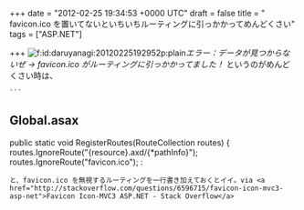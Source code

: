 
+++
date = "2012-02-25 19:34:53 +0000 UTC"
draft = false
title = " favicon.ico を置いてないといちいちルーティングに引っかかってめんどくさい"
tags = ["ASP.NET"]

+++
<img src="http://cdn-ak.f.st-hatena.com/images/fotolife/d/daruyanagi/20120225/20120225192952.png" alt="f:id:daruyanagi:20120225192952p:plain" title="f:id:daruyanagi:20120225192952p:plain" class="hatena-fotolife"/>_エラー：データが見つからないぜ → favicon.ico がルーティングに引っかかってました！_ というのがめんどくさい時は、

    ```
## Global.asax

public static void RegisterRoutes(RouteCollection routes)
{
        routes.IgnoreRoute("{resource}.axd/{*pathInfo}");
        routes.IgnoreRoute("favicon.ico");
        :
```
と、favicon.ico を無視するルーティングを一行書き加えておくとイイ。via <a href="http://stackoverflow.com/questions/6596715/favicon-icon-mvc3-asp-net">Favicon Icon-MVC3 ASP.NET - Stack Overflow</a>


